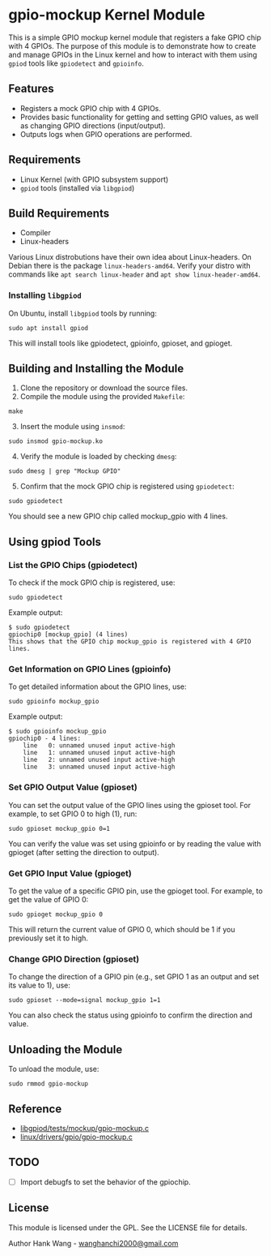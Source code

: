 # gpio-mockup Kernel Module

This is a simple GPIO mockup kernel module that registers a fake GPIO chip with 4 GPIOs. The purpose of this module is to demonstrate how to create and manage GPIOs in the Linux kernel and how to interact with them using `gpiod` tools like `gpiodetect` and `gpioinfo`.

## Features

- Registers a mock GPIO chip with 4 GPIOs.
- Provides basic functionality for getting and setting GPIO values, as well as changing GPIO directions (input/output).
- Outputs logs when GPIO operations are performed.

## Requirements

- Linux Kernel (with GPIO subsystem support)
- `gpiod` tools (installed via `libgpiod`)

## Build Requirements

- Compiler
- Linux-headers

Various Linux distrobutions have their own idea about Linux-headers.
On Debian there is the package `linux-headers-amd64`.
Verify your distro with commands like `apt search linux-header`
and `apt show linux-header-amd64`.

### Installing `libgpiod`

On Ubuntu, install `libgpiod` tools by running:

```shell
sudo apt install gpiod
```

This will install tools like gpiodetect, gpioinfo, gpioset, and gpioget.

## Building and Installing the Module

1. Clone the repository or download the source files.
2. Compile the module using the provided `Makefile`:
```shell
make
```
3. Insert the module using `insmod`:
``` shell
sudo insmod gpio-mockup.ko
```
4. Verify the module is loaded by checking `dmesg`:
```shell
sudo dmesg | grep "Mockup GPIO"
```
5. Confirm that the mock GPIO chip is registered using `gpiodetect`:
```shell
sudo gpiodetect
```
You should see a new GPIO chip called mockup_gpio with 4 lines.

## Using gpiod Tools
### List the GPIO Chips (gpiodetect)
To check if the mock GPIO chip is registered, use:

```shell
sudo gpiodetect
```
Example output:

```shell
$ sudo gpiodetect
gpiochip0 [mockup_gpio] (4 lines)
This shows that the GPIO chip mockup_gpio is registered with 4 GPIO lines.
```

### Get Information on GPIO Lines (gpioinfo)
To get detailed information about the GPIO lines, use:

```shell
sudo gpioinfo mockup_gpio
```

Example output:

```shell
$ sudo gpioinfo mockup_gpio
gpiochip0 - 4 lines:
    line   0: unnamed unused input active-high
    line   1: unnamed unused input active-high
    line   2: unnamed unused input active-high
    line   3: unnamed unused input active-high
```

### Set GPIO Output Value (gpioset)
You can set the output value of the GPIO lines using the gpioset tool. For example, to set GPIO 0 to high (1), run:

```shell
sudo gpioset mockup_gpio 0=1
```

You can verify the value was set using gpioinfo or by reading the value with gpioget (after setting the direction to output).

### Get GPIO Input Value (gpioget)
To get the value of a specific GPIO pin, use the gpioget tool. For example, to get the value of GPIO 0:

```shell
sudo gpioget mockup_gpio 0
```
This will return the current value of GPIO 0, which should be 1 if you previously set it to high.

### Change GPIO Direction (gpioset)
To change the direction of a GPIO pin (e.g., set GPIO 1 as an output and set its value to 1), use:

```shell
sudo gpioset --mode=signal mockup_gpio 1=1
```
You can also check the status using gpioinfo to confirm the direction and value.

## Unloading the Module
To unload the module, use:

```shell
sudo rmmod gpio-mockup
```

## Reference
- [libgpiod/tests/mockup/gpio-mockup.c](https://github.com/brgl/libgpiod/blob/v1.6.x/tests/mockup/gpio-mockup.c)
- [linux/drivers/gpio/gpio-mockup.c](https://github.com/torvalds/linux/blob/master/drivers/gpio/gpio-mockup.c)

## TODO
- [ ] Import debugfs to set the behavior of the gpiochip.

## License
This module is licensed under the GPL. See the LICENSE file for details.

Author
Hank Wang - wanghanchi2000@gmail.com



